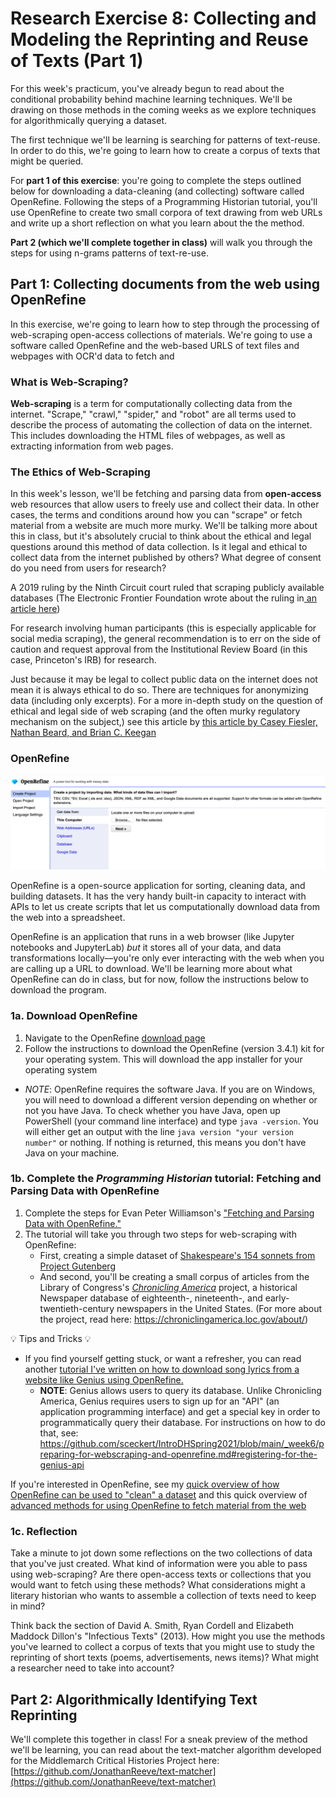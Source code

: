 # Research Exercise 8: Collecting and Modeling the Reprinting and Reuse of Texts (Part 1)


For this week's practicum, you've already begun to read about the conditional probability behind machine learning techniques. We'll be drawing on those methods in the coming weeks as we explore techniques for algorithmically querying a dataset.

The first technique we'll be learning is searching for patterns of text-reuse. In order to do this, we're going to learn how to create a corpus of texts that might be queried.

For **part 1 of this exercise**: you're going to complete the steps outlined below for downloading a data-cleaning (and collecting) software called OpenRefine. Following the steps of a Programming Historian tutorial, you'll use OpenRefine to create two small corpora of text drawing from web URLs and write up a short reflection on what you learn about the the method.

**Part 2 (which we'll complete together in class)** will walk you through the steps for using n-grams patterns of text-re-use.


## Part 1: Collecting documents from the web using OpenRefine

In this exercise, we're going to learn how to step through the processing of web-scraping open-access collections of materials. We're going to use a software called OpenRefine and the web-based URLS of text files and webpages with OCR'd data to fetch and 


### What is Web-Scraping?

**Web-scraping** is a term for computationally collecting data from the internet. "Scrape," "crawl," "spider," and "robot" are all terms used to describe the process of automating the collection of data on the internet. This includes downloading the HTML files of webpages, as well as extracting information from web pages.

### The Ethics of Web-Scraping

In this week's lesson, we'll be fetching and parsing data from **open-access** web resources that allow users to freely use and collect their data. In other cases, the terms and conditions around how you can "scrape" or fetch material from a website are much more murky. We'll be talking more about this in class, but it's absolutely crucial to think about the ethical and legal questions around this method of data collection. Is it legal and ethical to collect data from the internet published by others? What degree of consent do you need from users for research?

A 2019 ruling by the Ninth Circuit court ruled that scraping publicly available databases (The Electronic Frontier Foundation wrote about the ruling in[ an article here](https://www.eff.org/deeplinks/2019/09/victory-ruling-hiq-v-linkedin-protects-scraping-public-data#:~:text=Linkedin%20Protects%20Scraping%20of%20Public%20Data,-Share%20It%20Share&text=In%20a%20long%2Dawaited%20decision,and%20Abuse%20Act%20(CFAA).))

For research involving human participants (this is especially applicable for social media scraping), the general recommendation is to err on the side of caution and request approval from the Institutional Review Board (in this case, Princeton's IRB) for research. 

Just because it may be legal to collect public data on the internet does not mean it is always ethical to do so. There are techniques for anonymizing data (including only excerpts). For a more in-depth study on the question of ethical and legal side of web scraping (and the often murky regulatory mechanism on the subject,) see this article by [this article by Casey Fiesler, Nathan Beard, and Brian C. Keegan](https://cmci.colorado.edu/~cafi5706/ICWSM2020_datascraping.pdf)

###  OpenRefine

![images](../_images/OpenRefine.png)

OpenRefine is a  open-source application for sorting, cleaning data, and building datasets. It has the very handy built-in capacity to interact with  APIs to let us create scripts that let us computationally download data from the web into a spreadsheet. 

OpenRefine is an application that runs in a web browser (like Jupyter notebooks and JupyterLab) *but* it stores all of your data, and data transformations locally––you're only ever interacting with the web when you are calling up a URL to download. We'll be learning more about what OpenRefine can do in class, but for now, follow the instructions below to download the program. 

### 1a. Download OpenRefine

1. Navigate to the OpenRefine [download page](https://openrefine.org/download.html)
2. Follow the instructions to download the OpenRefine (version 3.4.1) kit for your operating system. This will download the app installer for your operating system

- *NOTE*: OpenRefine requires the software Java. If you are on Windows, you will need to download a different version depending on whether or not you have Java. To check whether you have Java, open up PowerShell (your command line interface) and type `java -version`. You will either get an output with the line `java version "your version number"` or nothing. If nothing is returned, this means you don't have Java on your machine.


### 1b. Complete the *Programming Historian* tutorial: Fetching and Parsing Data with OpenRefine

1. Complete the steps for Evan Peter Williamson's ["Fetching and Parsing Data with OpenRefine."](https://programminghistorian.org/en/lessons/fetch-and-parse-data-with-openrefine#cleanup-and-export)
2. The tutorial will take you through two steps for web-scraping with OpenRefine: 
	 -  First, creating a simple dataset of [Shakespeare's 154 sonnets from Project Gutenberg](https://www.gutenberg.org/cache/epub/1105/pg1105.html)
	-  And second, you'll be creating a small corpus of articles from the Library of Congress's [*Chronicling America*](https://chroniclingamerica.loc.gov/)  project, a historical Newspaper database of eighteenth-, nineteenth-, and early-twentieth-century newspapers in the United States. (For more about the project, read here: https://chroniclingamerica.loc.gov/about/)

💡 Tips and Tricks 💡 
-  If you find yourself getting stuck, or want a refresher, you can read another [tutorial I've written on how to download song lyrics from a website like Genius using OpenRefine.](https://github.com/sceckert/IntroDHSpring2021/blob/main/_week6/introduction-to-webscraping-and-open-refine.md)
	-  **NOTE**: Genius allows users to query its database.  Unlike Chronicling America, Genius requires users to sign up for an "API" (an application programming interface) and get a special key in order to programmatically query their database. For instructions on how to do that, see: https://github.com/sceckert/IntroDHSpring2021/blob/main/_week6/preparing-for-webscraping-and-openrefine.md#registering-for-the-genius-api

If you're interested in OpenRefine, see my [quick overview of how OpenRefine can be used to "clean" a dataset](https://github.com/sceckert/IntroDHSpring2021/blob/main/_week6/preparing-for-webscraping-and-openrefine.md#using-openrefine) and this quick overview of [advanced methods for using OpenRefine to fetch material from the web](https://github.com/sceckert/IntroDHSpring2021/blob/main/_week6/advanced-tips-for-webscraping.md#using-openrefine-for-webscraping-advanced-tips)

### 1c. Reflection

Take a minute to jot down some reflections on the two collections of data that you've just created. What kind of information were you able to pass using web-scraping? Are there open-access texts or collections that you would want to fetch using these methods? What considerations might a literary historian who wants to assemble a collection of texts need to keep in mind?

Think back the section of David A. Smith, Ryan Cordell and Elizabeth Maddock Dillon's "Infectious Texts" (2013). How might you use the methods you've learned to collect a corpus of texts that you might use to study the reprinting of short texts (poems, advertisements, news items)? What might a researcher need to take into account?

## Part 2: Algorithmically Identifying Text Reprinting

We'll complete this together in class! For a sneak preview of the method we'll be learning, you can read about the text-matcher algorithm developed for the Middlemarch Critical Histories Project here: [https://github.com/JonathanReeve/text-matcher](https://github.com/JonathanReeve/text-matcher)